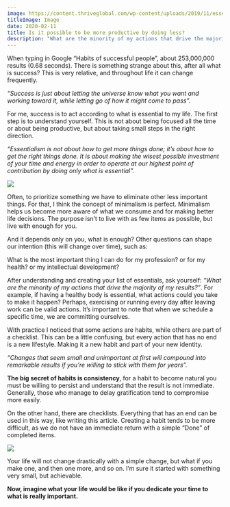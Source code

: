 ```yaml
---
image: https://content.thriveglobal.com/wp-content/uploads/2019/11/essentialism_energy.png
titleImage: Image
date: 2020-02-11
title: Is it possible to be more productive by doing less?
description: "What are the minority of my actions that drive the majority of my results?"
---
```


When typing in Google “Habits of successful people”, about 253,000,000 results (0.68 seconds). There is something strange about this, after all what is success? This is very relative, and throughout life it can change frequently.

*“Success is just about letting the universe know what you want and working toward it, while letting go of how it might come to pass”.*

For me, success is to act according to what is essential to my life. The first step is to understand yourself. This is not about being focused all the time or about being productive, but about taking small steps in the right direction.

*“Essentialism is not about how to get more things done; it’s about how to get the right things done. It is about making the wisest possible investment of your time and energy in order to operate at our highest point of contribution by doing only what is essential”.*

![](https://content.thriveglobal.com/wp-content/uploads/2019/11/essentialism_energy.png)

Often, to prioritize something we have to eliminate other less important things. For that, I think the concept of minimalism is perfect. Minimalism helps us become more aware of what we consume and for making better life decisions. The purpose isn’t to live with as few items as possible, but live with enough for you.

And it depends only on you, what is enough? Other questions can shape our intention (this will change over time), such as:

What is the most important thing I can do for my profession? or for my health? or my intellectual development?

After understanding and creating your list of essentials, ask yourself: *“What are the minority of my actions that drive the majority of my results?”*. For example, if having a healthy body is essential, what actions could you take to make it happen? Perhaps, exercising or running every day after leaving work can be valid actions. It’s important to note that when we schedule a specific time, we are committing ourselves.

With practice I noticed that some actions are habits, while others are part of a checklist. This can be a little confusing, but every action that has no end is a new lifestyle. Making it a new habit and part of your new identity.

*“*Changes that seem small and unimportant at first will compound into remarkable results if you’re willing to stick with them for years*”.*

**The big secret of habits is consistency**, for a habit to become natural you must be willing to persist and understand that the result is not immediate. Generally, those who manage to delay gratification tend to compromise more easily.

On the other hand, there are checklists. Everything that has an end can be used in this way, like writing this article. Creating a habit tends to be more difficult, as we do not have an immediate return with a simple “Done” of completed items.

![](https://cdn-images-1.medium.com/max/2000/0*BfAVhFyiWgdAQy3r.png)

Your life will not change drastically with a simple change, but what if you make one, and then one more, and so on. I’m sure it started with something very small, but achievable.

**Now, imagine what your life would be like if you dedicate your time to what is really important.**

